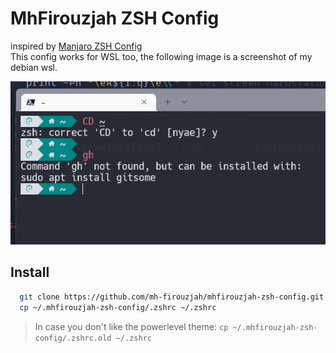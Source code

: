 # MhFirouzjah ZSH Config

inspired by [Manjaro ZSH Config](https://github.com/Chrysostomus/manjaro-zsh-config)  
This config works for WSL too, the following image is a screenshot of my debian wsl.

![debian-wsl](./Screenshot%202022-08-05%20133920.png)

## Install

```sh
  git clone https://github.com/mh-firouzjah/mhfirouzjah-zsh-config.git ~/.mhfirouzjah-zsh-config
  cp ~/.mhfirouzjah-zsh-config/.zshrc ~/.zshrc
```

> In case you don't like the powerlevel theme: `cp ~/.mhfirouzjah-zsh-config/.zshrc.old ~/.zshrc`
